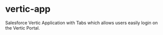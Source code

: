 # vertic-app
Salesforce Vertic Application with Tabs which allows users easily login on the Vertic Portal.
